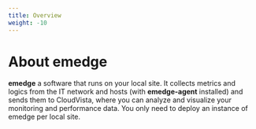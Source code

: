 ```yaml
---
title: Overview
weight: -10
---
```

# About emedge
**emedge** a software that runs on your local site. It collects metrics and logics from the IT network and hosts (with **emedge-agent** installed) and sends them to CloudVista, where you can analyze and visualize your monitoring and performance data. You only need to deploy an instance of emedge per local site.
